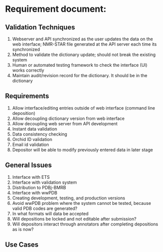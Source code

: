 # Requirement document: 

## Validation Techniques
1. Webserver and API synchronized as the user updates the data on the web interface; NMR-STAR file generated at the API server each time its synchronized
2. Method to validate the dictionary update; should not break the existing system 
3. Human or automated testing framework to check the interface (UI) works correctly
4. Maintain audit/revision record for the dictionary. It should be in the dictionary

## Requirements
1. Allow interface/editing entries outside of web interface (command line deposition)
2. Allow decoupling dictionary version from web interface
3. Allow decoupling web server from API development
4. Instant data validation
5. Data consistency checking 
6. Orchid ID validation
7. Email id validation
8. Depositor will be able to modify previously entered data in later stage 

## General Issues
1.	Interface with ETS
2.	Interface with validation system
3.	Distribution to PDBj-BMRB
4.	Interface with wwPDB
5.	Creating development, testing, and production versions 
6.	Avoid wwPDB problem where the system cannot be tested, because valid PDB codes are generated?
7.	In what formats will data be accepted
8.	Will depositions be locked and not editable after submission?
9.	Will depositors interact through annotators after completing depositions as is now?

## Use Cases

